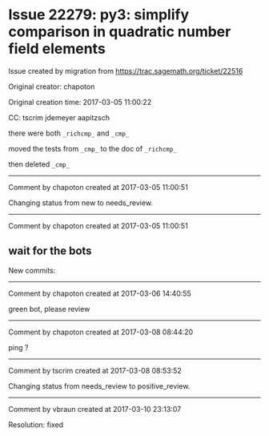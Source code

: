 # Issue 22279: py3: simplify comparison in quadratic number field elements

Issue created by migration from https://trac.sagemath.org/ticket/22516

Original creator: chapoton

Original creation time: 2017-03-05 11:00:22

CC:  tscrim jdemeyer aapitzsch

there were both `_richcmp_` and `_cmp_`

moved the tests from `_cmp_` to the doc of `_richcmp_`

then deleted `_cmp_`


---

Comment by chapoton created at 2017-03-05 11:00:51

Changing status from new to needs_review.


---

Comment by chapoton created at 2017-03-05 11:00:51

wait for the bots
----
New commits:


---

Comment by chapoton created at 2017-03-06 14:40:55

green bot, please review


---

Comment by chapoton created at 2017-03-08 08:44:20

ping ?


---

Comment by tscrim created at 2017-03-08 08:53:52

Changing status from needs_review to positive_review.


---

Comment by vbraun created at 2017-03-10 23:13:07

Resolution: fixed
